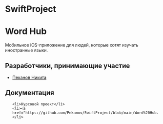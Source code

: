 # SwiftProject
<h1>Word Hub</h1>
<p>Мобильное iOS-приложение для людей, которые хотят изучать иностранные языки. </p>
<h2>Разработчики, принимающие участие</h2>
<ul>
    <li><a href="https://vk.com/micropisa">Пеканов Никита </a></li>
</ul>

<h2>Документация</h2>
<ul>
    
    <li>Курсовой проект</li> 
    <li><a href="https://github.com/Pekanov/SwiftProject/blob/main/Word%20Hub.pptx">Презентация</a></li> 
 
</ul>


